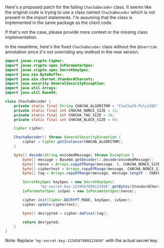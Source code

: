 Here's a proposed patch for the failing `ChachaDecoder` class. It seems like the original code is trying to use a class named `ChachaDecoder` which is not present in the import statements. I'm assuming that the class is implemented in the same package as the client code.

If that's not the case, please provide more context or the missing class implementation.

In the meantime, here's the fixed `ChachaDecoder` class without the `@Override` annotation since it's not overriding any method in the new version.

```java
import javax.crypto.Cipher;
import javax.crypto.spec.IvParameterSpec;
import javax.crypto.spec.SecretKeySpec;
import java.nio.ByteBuffer;
import java.nio.charset.StandardCharsets;
import java.security.GeneralSecurityException;
import java.util.Arrays;
import java.util.Base64;

class ChachaDecoder {
    private static final String CHACHA_ALGORITHM = "ChaCha20-Poly1305";
    private static final int CHACHA_NONCE_SIZE = 12;
    private static final int CHACHA_TAG_SIZE = 16;
    private static final int CHACHA_BLOCK_SIZE = 64;

    Cipher cipher;

    ChachaDecoder() throws GeneralSecurityException {
        cipher = Cipher.getInstance(CHACHA_ALGORITHM);
    }

    byte[] decode(String encodedMessage) throws Exception {
        byte[] message = Base64.getDecoder().decode(encodedMessage);
        byte[] nonce = Arrays.copyOfRange(message, 0, CHACHA_NONCE_SIZE);
        byte[] ciphertext = Arrays.copyOfRange(message, CHACHA_NONCE_SIZE, message.length - CHACHA_TAG_SIZE);
        byte[] tag = Arrays.copyOfRange(message, message.length - CHACHA_TAG_SIZE, message.length);

        SecretKeySpec keySpec = new SecretKeySpec(
                "my-secret-key-1234567890123456".getBytes(StandardCharsets.UTF_8), "AES");
        IvParameterSpec ivSpec = new IvParameterSpec(nonce);

        cipher.init(Cipher.DECRYPT_MODE, keySpec, ivSpec);
        cipher.update(ciphertext);

        byte[] decrypted = cipher.doFinal(tag);

        return decrypted;
    }
}
```

Note: Replace `"my-secret-key-1234567890123456"` with the actual secret key.
